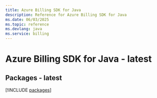 ```yaml
---
title: Azure Billing SDK for Java
description: Reference for Azure Billing SDK for Java
ms.date: 06/03/2025
ms.topic: reference
ms.devlang: java
ms.service: billing
---
```

# Azure Billing SDK for Java - latest
## Packages - latest
[!INCLUDE [packages](billing-index.md)]